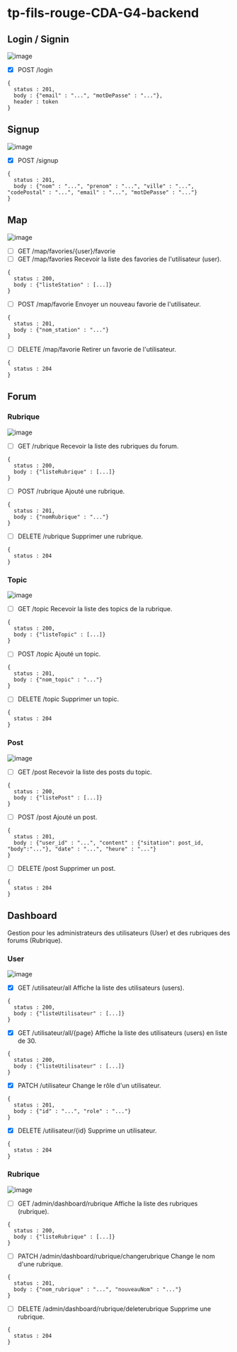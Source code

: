 # tp-fils-rouge-CDA-G4-backend
## Login / Signin
![image](https://user-images.githubusercontent.com/44068884/184831949-088e19bc-378f-4027-b929-9354f4d1f5c5.png)
- [X] POST /login
```
{
  status : 201,
  body : {"email" : "...", "motDePasse" : "..."},
  header : token
}
```
## Signup
![image](https://user-images.githubusercontent.com/44068884/184831992-7fe59173-5845-4a30-8e82-1923e1a7b32e.png)
- [X] POST /signup
```
{
  status : 201,
  body : {"nom" : "...", "prenom" : "...", "ville" : "...", "codePostal" : "...", "email" : "...", "motDePasse" : "..."}
}
```
## Map

![image](https://user-images.githubusercontent.com/44068884/184832427-e527a2b6-3a8a-4850-a284-d1dacde6d6d9.png)

- [ ] GET /map/favories/{user}/favorie
- [ ] GET /map/favories
Recevoir la liste des favories de l'utilisateur (user).
```
{
  status : 200,
  body : {"listeStation" : [...]}
}
```
- [ ] POST /map/favorie
Envoyer un nouveau favorie de l'utilisateur.
```
{
  status : 201,
  body : {"nom_station" : "..."}
}
```
- [ ] DELETE /map/favorie
Retirer un favorie de l'utilisateur.
```
{
  status : 204
}
```
## Forum
### Rubrique
![image](https://user-images.githubusercontent.com/44068884/184851837-ff9dc027-077a-4cf4-8217-c8481092d0bd.png)
- [ ] GET /rubrique
Recevoir la liste des rubriques du forum.
```
{
  status : 200,
  body : {"listeRubrique" : [...]}
}
```
- [ ] POST /rubrique
Ajouté une rubrique.
```
{
  status : 201,
  body : {"nomRubrique" : "..."}
}
```
- [ ] DELETE /rubrique
Supprimer une rubrique.
```
{
  status : 204
}
```
### Topic
![image](https://user-images.githubusercontent.com/44068884/184851889-691e7add-af31-4832-b305-f720cb03f0c0.png)
- [ ] GET /topic
Recevoir la liste des topics de la rubrique.
```
{
  status : 200,
  body : {"listeTopic" : [...]}
}
```
- [ ] POST /topic
Ajouté un topic.
```
{
  status : 201,
  body : {"nom_topic" : "..."}
}
```
- [ ] DELETE /topic
Supprimer un topic.
```
{
  status : 204
}
```
### Post
![image](https://user-images.githubusercontent.com/44068884/184852047-2f44b85d-1d85-4d8e-9761-f52f681d6933.png)
- [ ] GET /post
Recevoir la liste des posts du topic.
```
{
  status : 200,
  body : {"listePost" : [...]}
}
```
- [ ] POST /post
Ajouté un post.
```
{
  status : 201,
  body : {"user_id" : "...", "content" : {"sitation": post_id, "body":"..."}, "date" : "...", "heure" : "..."}
}
```
- [ ] DELETE /post
Supprimer un post.
```
{
  status : 204
}
```
## Dashboard
Gestion pour les administrateurs des utilisateurs (User) et des rubriques des forums (Rubrique).
### User
![image](https://user-images.githubusercontent.com/44068884/184852169-8f8051cc-8c51-4ec1-92de-5f74e450efed.png)
- [X] GET /utilisateur/all
Affiche la liste des utilisateurs (users).
```
{
  status : 200,
  body : {"listeUtilisateur" : [...]}
}
```
- [X] GET /utilisateur/all/{page}
Affiche la liste des utilisateurs (users) en liste de 30.
```
{
  status : 200,
  body : {"listeUtilisateur" : [...]}
}
```
- [X] PATCH /utilisateur
Change le rôle d'un utilisateur.
```
{
  status : 201,
  body : {"id" : "...", "role" : "..."}
}
```
- [x] DELETE /utilisateur/{id}
Supprime un utilisateur.
```
{
  status : 204
}
```
### Rubrique
![image](https://user-images.githubusercontent.com/44068884/184852115-893617d5-45dc-4ecc-980e-30e64cc8903a.png)
- [ ] GET /admin/dashboard/rubrique
Affiche la liste des rubriques (rubrique).
```
{
  status : 200,
  body : {"listeRubrique" : [...]}
}
```
- [ ] PATCH /admin/dashboard/rubrique/changerubrique
Change le nom d'une rubrique.
```
{
  status : 201,
  body : {"nom_rubrique" : "...", "nouveauNom" : "..."}
}
```
- [ ] DELETE /admin/dashboard/rubrique/deleterubrique
Supprime une rubrique.
```
{
  status : 204
}
```
